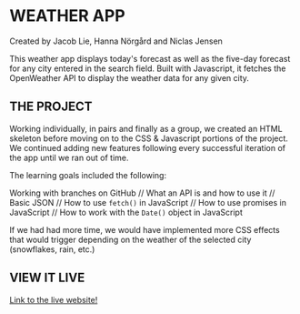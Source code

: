 # WEATHER APP
Created by Jacob Lie, Hanna Nörgård and Niclas Jensen

This weather app displays today's forecast as well as the five-day forecast for any city entered in the search field. Built with Javascript, it fetches the OpenWeather API to display the weather data for any given city.

## THE PROJECT

Working individually, in pairs and finally as a group, we created an HTML skeleton before moving on to the CSS & Javascript portions of the project. We continued adding new features following every successful iteration of the app until we ran out of time.

The learning goals included the following:

Working with branches on GitHub //
What an API is and how to use it //
Basic JSON //
How to use `fetch()` in JavaScript //
How to use promises in JavaScript //
How to work with the `Date()` object in JavaScript

If we had had more time, we would have implemented more CSS effects that would trigger depending on the weather of the selected city (snowflakes, rain, etc.)

## VIEW IT LIVE

[Link to the live website!](https://luminous-dolphin-eea043.netlify.app)


